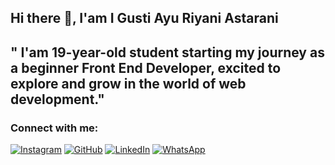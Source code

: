 ## Hi there 👋, I'am I Gusti Ayu Riyani Astarani

" I'am 19-year-old student starting my journey as a beginner Front End Developer, excited to explore and grow in the world of web development."
---

### Connect with me:

[![Instagram](https://img.shields.io/badge/-Instagram-E4405F?style=for-the-badge&logo=instagram&logoColor=white)](https://www.instagram.com/gekkaanii?igsh=MThiejFqN254bjVhMw== )
[![GitHub](https://img.shields.io/badge/-GitHub-181717?style=for-the-badge&logo=github&logoColor=white)](https://github.com/riyaniastarani6767)
[![LinkedIn](https://img.shields.io/badge/-LinkedIn-0077B5?style=for-the-badge&logo=linkedin&logoColor=white)](https://www.linkedin.com/in/riyaniastarani?utm_source=share&utm_campaign=share_via&utm_content=profile&utm_medium=android_app)
[![WhatsApp](https://img.shields.io/badge/-WhatsApp-25D366?style=for-the-badge&logo=whatsapp&logoColor=white)](https://wa.me/6285959727446)
